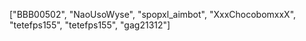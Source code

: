 ["BBB00502", "NaoUsoWyse", "spopxl_aimbot", "XxxChocobomxxX", "tetefps155", "tetefps155", "gag21312"]
